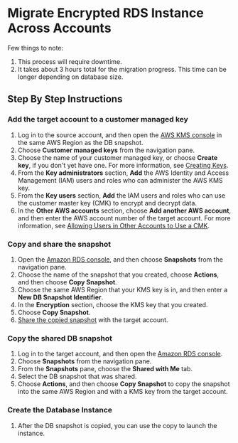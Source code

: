 # Migrate Encrypted RDS Instance Across Accounts

Few things to note:

1. This process will require downtime.
2. It takes about 3 hours total for the migration progress. This time can be longer depending on database size.

## Step By Step Instructions

### Add the target account to a customer managed key

1. Log in to the source account, and then open the [AWS KMS console](https://console.aws.amazon.com/kms) in the same AWS Region as the DB snapshot.
1. Choose **Customer managed keys** from the navigation pane.
1. Choose the name of your customer managed key, or choose **Create key**, if you don't yet have one. For more information, see [Creating Keys](https://docs.aws.amazon.com/kms/latest/developerguide/create-keys.html).
1. From the **Key administrators** section, **Add** the AWS Identity and Access Management (IAM) users and roles who can administer the AWS KMS key.
1. From the **Key users** section, **Add** the IAM users and roles who can use the customer master key (CMK) to encrypt and decrypt data.
1. In the **Other AWS accounts** section, choose **Add another AWS account**, and then enter the AWS account number of the target account. For more information, see [Allowing Users in Other Accounts to Use a CMK](https://docs.aws.amazon.com/kms/latest/developerguide/key-policy-modifying-external-accounts.html).


### Copy and share the snapshot

1. Open the [Amazon RDS console](https://console.aws.amazon.com/rds), and then choose **Snapshots** from the navigation pane.
1. Choose the name of the snapshot that you created, choose **Actions**, and then choose **Copy Snapshot**.
1. Choose the same AWS Region that your KMS key is in, and then enter a **New DB Snapshot Identifier**.
1. In the **Encryption** section, choose the KMS key that you created.
1. Choose **Copy Snapshot**.
1. [Share the copied snapshot](https://docs.aws.amazon.com/AmazonRDS/latest/UserGuide/USER_ShareSnapshot.html#USER_ShareSnapshot.Sharing) with the target account.

### Copy the shared DB snapshot

1. Log in to the target account, and then open the [Amazon RDS console](https://console.aws.amazon.com/rds).
1. Choose **Snapshots** from the navigation pane.
1. From the **Snapshots** pane, choose the **Shared with Me** tab.
1. Select the DB snapshot that was shared.
1. Choose **Actions**, and then choose **Copy Snapshot** to copy the snapshot into the same AWS Region and with a KMS key from the target account.

### Create the Database Instance

1. After the DB snapshot is copied, you can use the copy to launch the instance.
